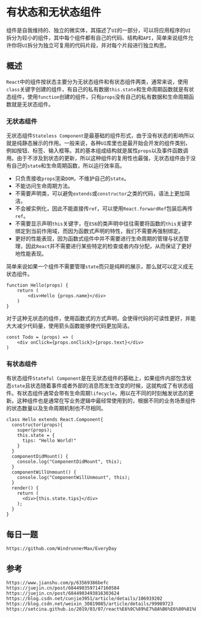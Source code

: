 # 有状态和无状态组件
组件是自我维持的、独立的微实体，其描述了`UI`的一部分，可以将应用程序的`UI`拆分为较小的组件，其中每个组件都有自己的代码、结构和`API`，简单来说组件允许你将`UI`拆分为独立可复用的代码片段，并对每个片段进行独立构思。

## 概述
`React`中的组件按状态主要分为无状态组件和有状态组件两类，通常来说，使用`class`关键字创建的组件，有自己的私有数据`this.state`和生命周期函数就是有状态组件，使用`function`创建的组件，只有`props`没有自己的私有数据和生命周期函数就是无状态组件。

### 无状态组件
无状态组件`Stateless Component`是最基础的组件形式，由于没有状态的影响所以就是纯静态展示的作用。一般来说，各种`UI`库里也是最开始会开发的组件类别，例如按钮、标签、输入框等。其的基本组成结构就是属性`props`以及事件函数调用。由于不涉及到状态的更新，所以这种组件的复用性也最强，无状态组件由于没有自己的`state`和生命周期函数，所以运行效率高。

* 只负责接收`props`渲染`DOM`，不维护自己的`state`。
* 不能访问生命周期方法。
* 不需要声明类，可以避免`extends`或`constructor`之类的代码，语法上更加简洁。
* 不会被实例化，因此不能直接传`ref`，可以使用`React.forwardRef`包装后再传`ref`。
* 不需要显示声明`this`关键字，在`ES6`的类声明中往往需要将函数的`this`关键字绑定到当前作用域，而因为函数式声明的特性，我们不需要再强制绑定。
* 更好的性能表现，因为函数式组件中并不需要进行生命周期的管理与状态管理，因此`React`并不需要进行某些特定的检查或者内存分配，从而保证了更好地性能表现。

简单来说如果一个组件不需要管理`state`而只是纯粹的展示，那么就可以定义成无状态组件。
```
function Hello(props) { 
    return (
        <div>Hello {props.name}</div>
    )
} 
```

对于这种无状态的组件，使用函数式的方式声明，会使得代码的可读性更好，并能大大减少代码量，使用箭头函数能够使代码更加简洁。
```
const Todo = (props) => ( 
    <div onClick={props.onClick}>{props.text}</div> 
)
```

### 有状态组件
有状态组件`Stateful Component`是在无状态组件的基础上，如果组件内部包含状态`state`且状态随着事件或者外部的消息而发生改变的时候，这就构成了有状态组件。有状态组件通常会带有生命周期`lifecycle`，用以在不同的时刻触发状态的更新。这种组件也是通常在写业务逻辑中最经常使用到的，根据不同的业务场景组件的状态数量以及生命周期机制也不尽相同。

```
class Hello extends React.Component{
  constructor(props){
    super(props);
    this.state = { 
      tips: "Hello World!"
    }
  }
  componentDidMount() {
    console.log("ComponentDidMount", this);
  }
  componentWillUnmount() {
    console.log("ComponentWillUnmount", this);
  }
  render() {
    return (
      <div>{this.state.tips}</div>
    );
  }
}

```


## 每日一题

```
https://github.com/WindrunnerMax/EveryDay
```

## 参考

```
https://www.jianshu.com/p/63569386befc
https://juejin.cn/post/6844903597147160584
https://juejin.cn/post/6844903493816303624
https://blog.csdn.net/cunjie3951/article/details/106919202
https://blog.csdn.net/weixin_30819085/article/details/99989723
https://setcina.github.io/2019/03/07/react%E6%9C%89%E7%8A%B6%E6%80%81%E7%BB%84%E4%BB%B6%E5%92%8C%E6%97%A0%E7%8A%B6%E6%80%81%E7%BB%84%E4%BB%B6%E7%9A%84%E5%8C%BA%E5%88%AB/
```

